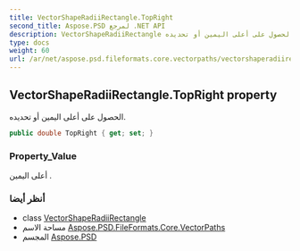 ```yaml
---
title: VectorShapeRadiiRectangle.TopRight
second_title: Aspose.PSD لمرجع .NET API
description: VectorShapeRadiiRectangle ملكية. الحصول على أعلى اليمين أو تحديده.
type: docs
weight: 60
url: /ar/net/aspose.psd.fileformats.core.vectorpaths/vectorshaperadiirectangle/topright/
---
```

## VectorShapeRadiiRectangle.TopRight property

الحصول على أعلى اليمين أو تحديده.

```csharp
public double TopRight { get; set; }
```

### Property_Value

أعلى اليمين .

### أنظر أيضا

* class [VectorShapeRadiiRectangle](../)
* مساحة الاسم [Aspose.PSD.FileFormats.Core.VectorPaths](../../vectorshaperadiirectangle/)
* المجسم [Aspose.PSD](../../../)



